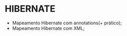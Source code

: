 HIBERNATE
=========

- Mapeamento Hibernate com annotations(+ prático);
- Mapeamento Hibernate com XML;

